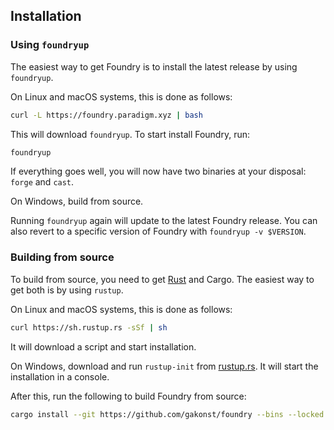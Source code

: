 ## Installation

### Using `foundryup`

The easiest way to get Foundry is to install the latest release by using `foundryup`.

On Linux and macOS systems, this is done as follows:

```sh
curl -L https://foundry.paradigm.xyz | bash
```

This will download `foundryup`. To start install Foundry, run:

```sh
foundryup
```

If everything goes well, you will now have two binaries at your disposal: `forge` and `cast`.

On Windows, build from source.

Running `foundryup` again will update to the latest Foundry release. You can also revert to a specific version of Foundry with `foundryup -v $VERSION`.

### Building from source

To build from source, you need to get [Rust](https://rust-lang.org) and Cargo. The easiest way to get both is by using `rustup`.

On Linux and macOS systems, this is done as follows:

```sh
curl https://sh.rustup.rs -sSf | sh
```

It will download a script and start installation.

On Windows, download and run `rustup-init` from [rustup.rs](https://rustup.rs). It will start the installation in a console.

After this, run the following to build Foundry from source:

```sh
cargo install --git https://github.com/gakonst/foundry --bins --locked
```
